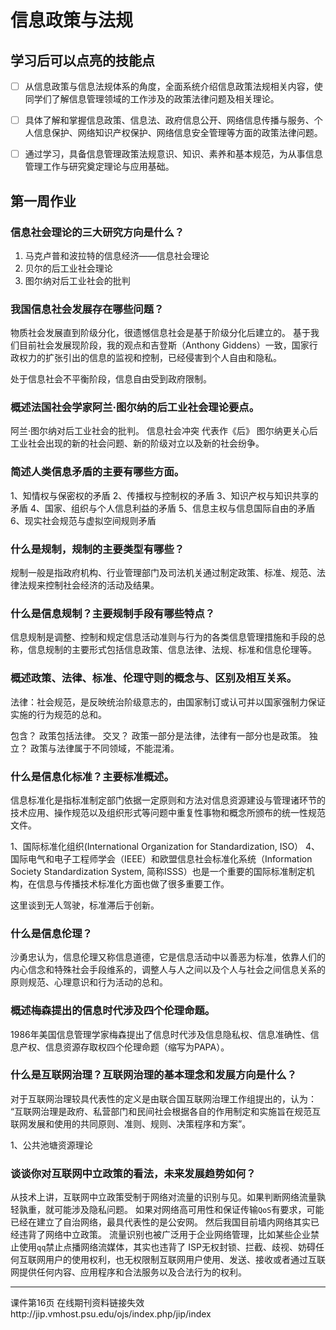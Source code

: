 # 信息政策与法规 

## 学习后可以点亮的技能点

- [ ] 从信息政策与信息法规体系的角度，全面系统介绍信息政策法规相关内容，使同学们了解信息管理领域的工作涉及的政策法律问题及相关理论。
- [ ] 具体了解和掌握信息政策、信息法、政府信息公开、网络信息传播与服务、个人信息保护、网络知识产权保护、网络信息安全管理等方面的政策法律问题。
- [ ] 通过学习，具备信息管理政策法规意识、知识、素养和基本规范，为从事信息管理工作与研究奠定理论与应用基础。


## 第一周作业

### 信息社会理论的三大研究方向是什么？

1. 马克卢普和波拉特的信息经济——信息社会理论
2. 贝尔的后工业社会理论
3. 图尔纳对后工业社会的批判

### 我国信息社会发展存在哪些问题？

物质社会发展直到阶级分化，很遗憾信息社会是基于阶级分化后建立的。
基于我们目前社会发展现阶段，我的观点和吉登斯（Anthony Giddens）一致，国家行政权力的扩张引出的信息的监视和控制，已经侵害到个人自由和隐私。

处于信息社会不平衡阶段，信息自由受到政府限制。

### 概述法国社会学家阿兰·图尔纳的后工业社会理论要点。

阿兰·图尔纳对后工业社会的批判。
信息社会冲突
代表作《后》
图尔纳更关心后工业社会出现的新的社会问题、新的阶级对立以及新的社会纷争。


### 简述人类信息矛盾的主要有哪些方面。


1、知情权与保密权的矛盾
2、传播权与控制权的矛盾
3、知识产权与知识共享的矛盾
4、国家、组织与个人信息利益的矛盾
5、信息主权与信息国际自由的矛盾
6、现实社会规范与虚拟空间规则矛盾


### 什么是规制，规制的主要类型有哪些？

规制一般是指政府机构、行业管理部门及司法机关通过制定政策、标准、规范、法律法规来控制社会经济的活动及结果。




### 什么是信息规制？主要规制手段有哪些特点？

信息规制是调整、控制和规定信息活动准则与行为的各类信息管理措施和手段的总称，信息规制的主要形式包括信息政策、信息法律、法规、标准和信息伦理等。

### 概述政策、法律、标准、伦理守则的概念与、区别及相互关系。

法律：社会规范，是反映统治阶级意志的，由国家制订或认可并以国家强制力保证实施的行为规范的总和。


包含？
政策包括法律。
交叉？
政策一部分是法律，法律有一部分也是政策。
独立？
政策与法律属于不同领域，不能混淆。



### 什么是信息化标准？主要标准概述。

信息标准化是指标准制定部门依据一定原则和方法对信息资源建设与管理诸环节的技术应用、操作规范以及组织形式等问题中重复性事物和概念所颁布的统一性规范文件。 

1、国际标准化组织(International Organization for Standardization, ISO）
4、国际电气和电子工程师学会（IEEE）和欧盟信息社会标准化系统（Information Society Standardization System, 简称ISSS）也是一个重要的国际标准制定机构，在信息与传播技术标准化方面也做了很多重要工作。

这里谈到无人驾驶，标准滞后于创新。



### 什么是信息伦理？

沙勇忠认为，信息伦理又称信息道德，它是信息活动中以善恶为标准，依靠人们的内心信念和特殊社会手段维系的，调整人与人之间以及个人与社会之间信息关系的原则规范、心理意识和行为活动的总和。

### 概述梅森提出的信息时代涉及四个伦理命题。

1986年美国信息管理学家梅森提出了信息时代涉及信息隐私权、信息准确性、信息产权、信息资源存取权四个伦理命题（缩写为PAPA）。

### 什么是互联网治理？互联网治理的基本理念和发展方向是什么？

对于互联网治理较具代表性的定义是由联合国互联网治理工作组提出的，认为：
“互联网治理是政府、私营部门和民间社会根据各自的作用制定和实施旨在规范互联网发展和使用的共同原则、准则、规则、决策程序和方案”。

1、公共池塘资源理论

### 谈谈你对互联网中立政策的看法，未来发展趋势如何？

从技术上讲，互联网中立政策受制于网络对流量的识别与见。如果判断网络流量孰轻孰重，就可能涉及隐私问题。
如果对网络高可用性和保证传输`QoS`有要求，可能已经在建立了自治网络，最具代表性的是公安网。
然后我国目前墙内网络其实已经违背了网络中立政策。
流量识别也被广泛用于企业网络管理，比如某些企业禁止使用`qq`禁止点播网络流媒体，其实也违背了
ISP无权封锁、拦截、歧视、妨碍任何互联网用户的使用权利，也无权限制互联网用户使用、发送、接收或者通过互联网提供任何内容、应用程序和合法服务以及合法行为的权利。


----

课件第16页
在线期刊资料链接失效http://jip.vmhost.psu.edu/ojs/index.php/jip/index
